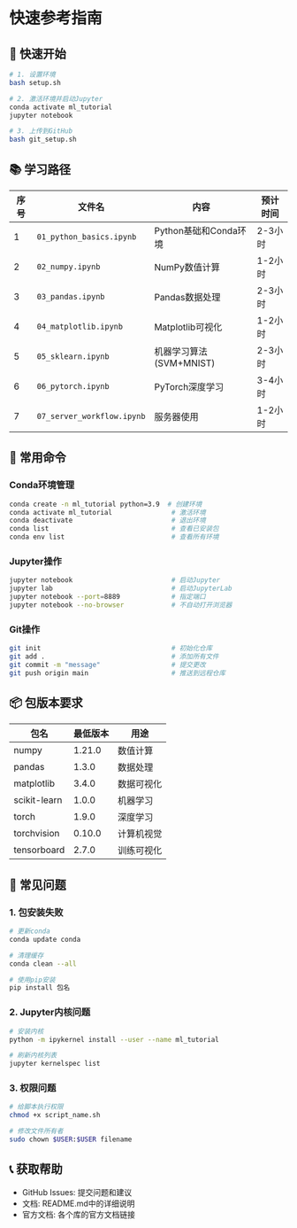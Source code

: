 # 快速参考指南

## 🚀 快速开始

```bash
# 1. 设置环境
bash setup.sh

# 2. 激活环境并启动Jupyter
conda activate ml_tutorial
jupyter notebook

# 3. 上传到GitHub
bash git_setup.sh
```

## 📚 学习路径

| 序号 | 文件名 | 内容 | 预计时间 |
|------|--------|------|----------|
| 1 | `01_python_basics.ipynb` | Python基础和Conda环境 | 2-3小时 |
| 2 | `02_numpy.ipynb` | NumPy数值计算 | 1-2小时 |
| 3 | `03_pandas.ipynb` | Pandas数据处理 | 2-3小时 |
| 4 | `04_matplotlib.ipynb` | Matplotlib可视化 | 1-2小时 |
| 5 | `05_sklearn.ipynb` | 机器学习算法(SVM+MNIST) | 2-3小时 |
| 6 | `06_pytorch.ipynb` | PyTorch深度学习 | 3-4小时 |
| 7 | `07_server_workflow.ipynb` | 服务器使用 | 1-2小时 |

## 🔧 常用命令

### Conda环境管理
```bash
conda create -n ml_tutorial python=3.9  # 创建环境
conda activate ml_tutorial               # 激活环境
conda deactivate                         # 退出环境
conda list                               # 查看已安装包
conda env list                           # 查看所有环境
```

### Jupyter操作
```bash
jupyter notebook                         # 启动Jupyter
jupyter lab                              # 启动JupyterLab
jupyter notebook --port=8889             # 指定端口
jupyter notebook --no-browser            # 不自动打开浏览器
```

### Git操作
```bash
git init                                 # 初始化仓库
git add .                                # 添加所有文件
git commit -m "message"                  # 提交更改
git push origin main                     # 推送到远程仓库
```

## 📦 包版本要求

| 包名 | 最低版本 | 用途 |
|------|----------|------|
| numpy | 1.21.0 | 数值计算 |
| pandas | 1.3.0 | 数据处理 |
| matplotlib | 3.4.0 | 数据可视化 |
| scikit-learn | 1.0.0 | 机器学习 |
| torch | 1.9.0 | 深度学习 |
| torchvision | 0.10.0 | 计算机视觉 |
| tensorboard | 2.7.0 | 训练可视化 |

## 🐛 常见问题

### 1. 包安装失败
```bash
# 更新conda
conda update conda

# 清理缓存
conda clean --all

# 使用pip安装
pip install 包名
```

### 2. Jupyter内核问题
```bash
# 安装内核
python -m ipykernel install --user --name ml_tutorial

# 刷新内核列表
jupyter kernelspec list
```

### 3. 权限问题
```bash
# 给脚本执行权限
chmod +x script_name.sh

# 修改文件所有者
sudo chown $USER:$USER filename
```

## 📞 获取帮助

- GitHub Issues: 提交问题和建议
- 文档: README.md中的详细说明
- 官方文档: 各个库的官方文档链接
